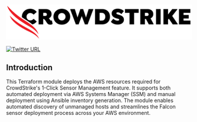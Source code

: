 ![CrowdStrike Sensor Management terraform module](https://raw.githubusercontent.com/CrowdStrike/falconpy/main/docs/asset/cs-logo.png)

[![Twitter URL](https://img.shields.io/twitter/url?label=Follow%20%40CrowdStrike&style=social&url=https%3A%2F%2Ftwitter.com%2FCrowdStrike)](https://twitter.com/CrowdStrike)<br/>

## Introduction

This Terraform module deploys the AWS resources required for CrowdStrike's 1-Click Sensor Management feature. It supports both automated deployment via AWS Systems Manager (SSM) and manual deployment using Ansible inventory generation. The module enables automated discovery of unmanaged hosts and streamlines the Falcon sensor deployment process across your AWS environment.
